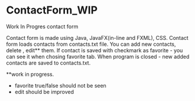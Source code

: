# ContactForm_WIP
Work In Progres contact form

Contact form is made using Java, JavaFX(in-line and FXML), CSS.
Contact form loads contacts from contacts.txt file. 
You can add new contacts, delete , edit** them.
If contact is saved with checkmark as favorite - you can see it when chosing favorite tab.
When program is closed - new added contacts are saved to contacts.txt.

**work in progress.
- favorite true/false should not be seen
- edit should be improved

